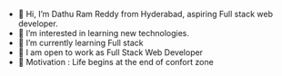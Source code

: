 - 👋 Hi, I’m Dathu Ram Reddy from Hyderabad, aspiring Full stack web developer.
- 👀 I’m interested in learning new technologies.
- 🌱 I’m currently learning Full stack
- 👯 I am open to work as Full Stack Web Developer
- 💭 Motivation : Life begins at the end of confort zone

<!---
Dathuram16/Dathuram16 is a ✨ special ✨ repository because its `README.md` (this file) appears on your GitHub profile.
You can click the Preview link to take a look at your changes.
--->
